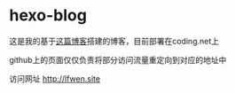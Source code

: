 # hexo-blog

这是我的基于[这篇博客](http://www.cylong.com/blog/2016/04/19/hexo-git/)搭建的博客，目前部署在coding.net上

github上的页面仅仅负责将部分访问流量重定向到对应的地址中

访问网址 http://lfwen.site

